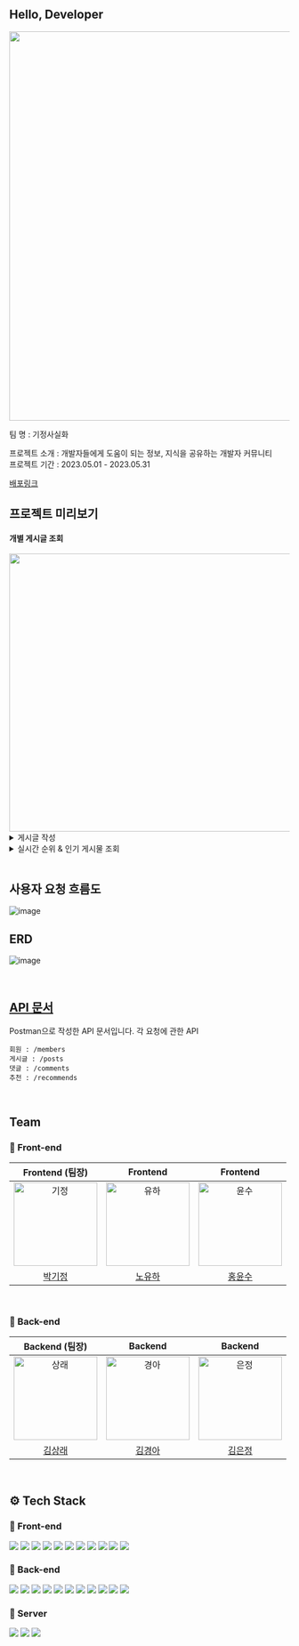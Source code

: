 ## Hello, Developer
<image src="https://github.com/196code-gray/seb43_main_003/assets/88307264/fe0c8f7b-857a-4452-b836-e865f16ea208" width="700" heigth="700">


팀 명 : 기정사실화

프로젝트 소개 : 개발자들에게 도움이 되는 정보, 지식을 공유하는 개발자 커뮤니티  
프로젝트 기간 : 2023.05.01 - 2023.05.31  

[배포링크](http://mainmay.s3-website.ap-northeast-2.amazonaws.com/)

## 프로젝트 미리보기
#### 개별 게시글 조회
<image src="https://github.com/196code-gray/seb43_main_003/assets/88307264/391a18d4-e72d-4231-a006-56adce45a12a" width="700" height="500">
  
<details>
<summary> 게시글 작성 </summary>
<image src="https://github.com/196code-gray/seb43_main_003/assets/88307264/891e4030-ce07-4514-9866-71c23831a6d9" width="700" height="500">
</details>

<details>
  <summary> 실시간 순위 & 인기 게시물 조회 </summary>
  <image src="https://github.com/196code-gray/seb43_main_003/assets/88307264/69910061-04a3-4913-9770-33455fd2cf39" width="700" height="600">
</details>

<br/> 

## 사용자 요청 흐름도
![image](https://github.com/196code-gray/seb43_main_003/assets/88307264/3c7ad07f-824c-4b1c-9ffc-2c1b685dcb31)





## ERD
![image](https://github.com/codestates-seb/seb43_main_003/assets/88307264/df1cd12b-4fdc-41c3-81b5-c481536e170f)

<br/>

## [API 문서](https://documenter.getpostman.com/view/25534544/2s93eVXEBJ)
Postman으로 작성한 API 문서입니다.
각 요청에 관한 API
```
회원 : /members
게시글 : /posts
댓글 : /comments
추천 : /recommends
```

<br/>

## Team
### 🌅 Front-end

|Frontend (팀장)|Frontend|Frontend|
| :---: | :---: | :---: |
| <img src="./image/kijung.png" width=150px alt="기정"/> | <img src="./image/yuha.jpeg" width=150px alt="유하"/> | <img src="./image/yunsu.png" width=150px alt="윤수"/> |
|[박기정](https://github.com/rlwjd31)|[노유하](https://github.com/yuhallo)|[홍윤수](https://github.com/Yunsu0928)|


<br/>

### 🌅 Back-end

|Backend (팀장)|Backend|Backend|
| :---: | :---: | :---: |
| <img src="./image/sangrae.jpeg" width=150px alt="상래"/> | <img src="./image/kyunga.jpeg" width=150px alt="경아"/> | <img src="./image/eunjung.png" width=150px alt="은정"/> |
|[김상래](https://github.com/ksr0818)|[김경아](https://github.com/kkyunga)|[김은정](https://github.com/196code-gray)|

<br/>

## ⚙ Tech Stack
### 🌅 Front-end
<img src="https://img.shields.io/badge/html5-E34F26?style=for-the-badge&logo=html5&logoColor=white"> <img src="https://img.shields.io/badge/css-1572B6?style=for-the-badge&logo=css3&logoColor=white"> <img src="https://img.shields.io/badge/javascript-F7DF1E?style=for-the-badge&logo=javascript&logoColor=black"> <img src="https://img.shields.io/badge/react-61DAFB?style=for-the-badge&logo=react&logoColor=black"> <img src="https://img.shields.io/badge/eslint-4B32C3?style=for-the-badge&logo=ESLint&logoColor=white"> <img src="https://img.shields.io/badge/prettier-F7B93E?style=for-the-badge&logo=Prettier&logoColor=black"> <img src="https://img.shields.io/badge/reactrouter-CA4245?style=for-the-badge&logo=ReactRouter&logoColor=white"> <img src="https://img.shields.io/badge/axios-5A29E4?style=for-the-badge&logo=axios&logoColor=white"> <img src="https://img.shields.io/badge/styled components-DB7093?style=for-the-badge&logo=styledcomponents&logoColor=white"> <img src="https://img.shields.io/badge/redux-764ABC?style=for-the-badge&logo=redux&logoColor=white"> <img src="https://img.shields.io/badge/React%20Hook%20Form-%23EC5990.svg?style=for-the-badge&logo=reacthookform&logoColor=white">


### 🌄 Back-end
<img src="https://img.shields.io/badge/java-007396?style=for-the-badge&logo=java&logoColor=white">   <img src="https://img.shields.io/badge/SpringBoot-6DB33F?style=for-the-badge&logo=SpringBoot&logoColor=white">  <img src="https://img.shields.io/badge/SpringWeb-6DB33F?style=for-the-badge&logo=SpringWeb&logoColor=white"> <img src="https://img.shields.io/badge/Spring-6DB33F?style=for-the-badge&logo=Spring&logoColor=white">  <img src="https://img.shields.io/badge/Spring Data JPA-6DB33F?style=for-the-badge&logo=Spring Data JPA&logoColor=white">  <img src="https://img.shields.io/badge/Spring Security-6DB33F?style=for-the-badge&logo=Spring Security&logoColor=white"> <img src="https://img.shields.io/badge/Spring MVC-6DB33F?style=for-the-badge&logo=Spring MVC&logoColor=white"> <img src="https://img.shields.io/badge/mysql-4479A1?style=for-the-badge&logo=mysql&logoColor=white"> <img src="https://img.shields.io/badge/Gradle-02303A?style=for-the-badge&logo=Gradle&logoColor=white">  <img src="https://img.shields.io/badge/JWT-000000?style=for-the-badge&logo=JSON Web Tokens&logoColor=white">  <img src="https://img.shields.io/badge/H2 Base-00539F?style=for-the-badge&logo=H2 base&logoColor=white"> 


### 🔐 Server
<img src="https://img.shields.io/badge/Amazon EC2-FF9900?style=for-the-badge&logo=Amazon EC2&logoColor=white"> <img src="https://img.shields.io/badge/Amazon S3-569A31?style=for-the-badge&logo=Amazon S3&logoColor=white"> <img src="https://img.shields.io/badge/Amazon RDS-527FFF?style=for-the-badge&logo=Amazon RDS&logoColor=white">
